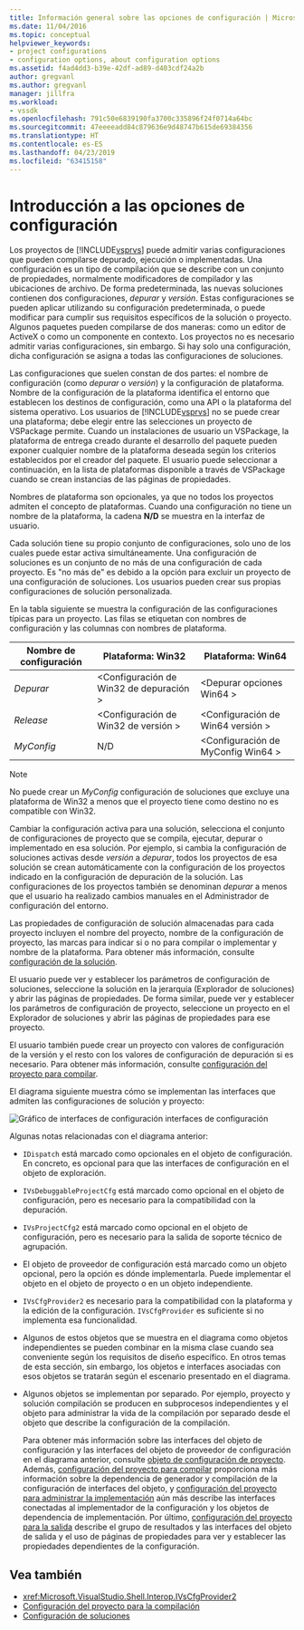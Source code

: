 ```yaml
---
title: Información general sobre las opciones de configuración | Microsoft Docs
ms.date: 11/04/2016
ms.topic: conceptual
helpviewer_keywords:
- project configurations
- configuration options, about configuration options
ms.assetid: f4ad4dd3-b39e-42df-ad89-d403cdf24a2b
author: gregvanl
ms.author: gregvanl
manager: jillfra
ms.workload:
- vssdk
ms.openlocfilehash: 791c50e6839190fa3700c335896f24f0714a64bc
ms.sourcegitcommit: 47eeeeadd84c879636e9d48747b615de69384356
ms.translationtype: HT
ms.contentlocale: es-ES
ms.lasthandoff: 04/23/2019
ms.locfileid: "63415158"
---
```

# <a name="configuration-options-overview"></a>Introducción a las opciones de configuración
Los proyectos de [!INCLUDE[vsprvs](../../code-quality/includes/vsprvs_md.md)] puede admitir varias configuraciones que pueden compilarse depurado, ejecución o implementadas. Una configuración es un tipo de compilación que se describe con un conjunto de propiedades, normalmente modificadores de compilador y las ubicaciones de archivo. De forma predeterminada, las nuevas soluciones contienen dos configuraciones, *depurar* y *versión*. Estas configuraciones se pueden aplicar utilizando su configuración predeterminada, o puede modificar para cumplir sus requisitos específicos de la solución o proyecto. Algunos paquetes pueden compilarse de dos maneras: como un editor de ActiveX o como un componente en contexto. Los proyectos no es necesario admitir varias configuraciones, sin embargo. Si hay solo una configuración, dicha configuración se asigna a todas las configuraciones de soluciones.

 Las configuraciones que suelen constan de dos partes: el nombre de configuración (como *depurar* o *versión*) y la configuración de plataforma. Nombre de la configuración de la plataforma identifica el entorno que establecen los destinos de configuración, como una API o la plataforma del sistema operativo. Los usuarios de [!INCLUDE[vsprvs](../../code-quality/includes/vsprvs_md.md)] no se puede crear una plataforma; debe elegir entre las selecciones un proyecto de VSPackage permite. Cuando un instalaciones de usuario un VSPackage, la plataforma de entrega creado durante el desarrollo del paquete pueden exponer cualquier nombre de la plataforma deseada según los criterios establecidos por el creador del paquete. El usuario puede seleccionar a continuación, en la lista de plataformas disponible a través de VSPackage cuando se crean instancias de las páginas de propiedades.

 Nombres de plataforma son opcionales, ya que no todos los proyectos admiten el concepto de plataformas. Cuando una configuración no tiene un nombre de la plataforma, la cadena **N/D** se muestra en la interfaz de usuario.

 Cada solución tiene su propio conjunto de configuraciones, solo uno de los cuales puede estar activa simultáneamente. Una configuración de soluciones es un conjunto de no más de una configuración de cada proyecto. Es "no más de" es debido a la opción para excluir un proyecto de una configuración de soluciones. Los usuarios pueden crear sus propias configuraciones de solución personalizada.

 En la tabla siguiente se muestra la configuración de las configuraciones típicas para un proyecto. Las filas se etiquetan con nombres de configuración y las columnas con nombres de plataforma.

|Nombre de configuración|Plataforma: Win32|Plataforma: Win64|
|------------------------|----------------------|----------------------|
|*Depurar*|\<Configuración de Win32 de depuración >|\<Depurar opciones Win64 >|
|*Release*|\<Configuración de Win32 de versión >|\<Configuración de Win64 versión >|
|*MyConfig*|N/D|\<Configuración de MyConfig Win64 >|

> [!NOTE]
> No puede crear un *MyConfig* configuración de soluciones que excluye una plataforma de Win32 a menos que el proyecto tiene como destino no es compatible con Win32.

 Cambiar la configuración activa para una solución, selecciona el conjunto de configuraciones de proyecto que se compila, ejecutar, depurar o implementado en esa solución. Por ejemplo, si cambia la configuración de soluciones activas desde *versión* a *depurar*, todos los proyectos de esa solución se crean automáticamente con la configuración de los proyectos indicado en la configuración de depuración de la solución. Las configuraciones de los proyectos también se denominan *depurar* a menos que el usuario ha realizado cambios manuales en el Administrador de configuración del entorno.

 Las propiedades de configuración de solución almacenadas para cada proyecto incluyen el nombre del proyecto, nombre de la configuración de proyecto, las marcas para indicar si o no para compilar o implementar y nombre de la plataforma. Para obtener más información, consulte [configuración de la solución](../../extensibility/internals/solution-configuration.md).

 El usuario puede ver y establecer los parámetros de configuración de soluciones, seleccione la solución en la jerarquía (Explorador de soluciones) y abrir las páginas de propiedades. De forma similar, puede ver y establecer los parámetros de configuración de proyecto, seleccione un proyecto en el Explorador de soluciones y abrir las páginas de propiedades para ese proyecto.

 El usuario también puede crear un proyecto con valores de configuración de la versión y el resto con los valores de configuración de depuración si es necesario. Para obtener más información, consulte [configuración del proyecto para compilar](../../extensibility/internals/project-configuration-for-building.md).

 El diagrama siguiente muestra cómo se implementan las interfaces que admiten las configuraciones de solución y proyecto:

 ![Gráfico de interfaces de configuración](../../extensibility/internals/media/vsconfiginterfaces.gif "vsConfigInterfaces") interfaces de configuración

 Algunas notas relacionadas con el diagrama anterior:

- `IDispatch` está marcado como opcionales en el objeto de configuración. En concreto, es opcional para que las interfaces de configuración en el objeto de exploración.

- `IVsDebuggableProjectCfg` está marcado como opcional en el objeto de configuración, pero es necesario para la compatibilidad con la depuración.

- `IVsProjectCfg2` está marcado como opcional en el objeto de configuración, pero es necesario para la salida de soporte técnico de agrupación.

- El objeto de proveedor de configuración está marcado como un objeto opcional, pero la opción es dónde implementarla. Puede implementar el objeto en el objeto de proyecto o en un objeto independiente.

- `IVsCfgProvider2` es necesario para la compatibilidad con la plataforma y la edición de la configuración. `IVsCfgProvider` es suficiente si no implementa esa funcionalidad.

- Algunos de estos objetos que se muestra en el diagrama como objetos independientes se pueden combinar en la misma clase cuando sea conveniente según los requisitos de diseño específico. En otros temas de esta sección, sin embargo, los objetos e interfaces asociadas con esos objetos se tratarán según el escenario presentado en el diagrama.

- Algunos objetos se implementan por separado. Por ejemplo, proyecto y solución compilación se producen en subprocesos independientes y el objeto para administrar la vida de la compilación por separado desde el objeto que describe la configuración de la compilación.

  Para obtener más información sobre las interfaces del objeto de configuración y las interfaces del objeto de proveedor de configuración en el diagrama anterior, consulte [objeto de configuración de proyecto](../../extensibility/internals/project-configuration-object.md). Además, [configuración del proyecto para compilar](../../extensibility/internals/project-configuration-for-building.md) proporciona más información sobre la dependencia de generador y compilación de la configuración de interfaces del objeto, y [configuración del proyecto para administrar la implementación](../../extensibility/internals/project-configuration-for-managing-deployment.md) aún más describe las interfaces conectadas al implementador de la configuración y los objetos de dependencia de implementación. Por último, [configuración del proyecto para la salida](../../extensibility/internals/project-configuration-for-output.md) describe el grupo de resultados y las interfaces del objeto de salida y el uso de páginas de propiedades para ver y establecer las propiedades dependientes de la configuración.

## <a name="see-also"></a>Vea también
- <xref:Microsoft.VisualStudio.Shell.Interop.IVsCfgProvider2>
- [Configuración del proyecto para la compilación](../../extensibility/internals/project-configuration-for-building.md)
- [Configuración de soluciones](../../extensibility/internals/solution-configuration.md)